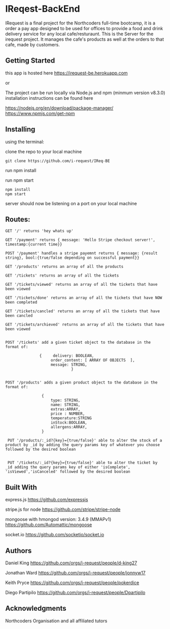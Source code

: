 # IReqest-BackEnd

IRequest is a final project for the Northcoders full-time bootcamp, it is a order a pay app designed to be used for offices to provide a food and drink delivery service for any local cafe/resturaunt. This is the Server for the irequest project. It manages the cafe's products as well at the orders to that cafe, made by customers.

## Getting Started

this app is hosted here https://irequest-be.herokuapp.com

or

The project can be run locally via Node.js and npm (minmum version v8.3.0) installation instructions can be found here

https://nodejs.org/en/download/package-manager/
https://www.npmjs.com/get-npm

## Installing

using the terminal:

clone the repo to your local machine
```
git clone https://github.com/i-request/IReq-BE
```

run npm install

run npm start

```
npm install
npm start
```
server should now be listening on a port on your local machine

## Routes:

```
GET '/' returns 'hey whats up' 

GET '/payment' returns { message: 'Hello Stripe checkout server!', timestamp:{current time}}

POST '/payment' handles a stripe payemnt returns { message: {result string}, bool:{true/false depending on successful payment}}

GET '/products' returns an array of all the products 

GET '/tickets' returns an array of all the tickets 

GET '/tickets/viewed' returns an array of all the tickets that have been viewed

GET '/tickets/done' returns an array of all the tickets that have NOW been completed

GET '/tickets/cancled' returns an array of all the tickets that have been cancled

GET '/tickets/archieved' returns an array of all the tickets that have been viewed


POST '/tickets' add a given ticket object to the database in the format of:
               
               {     delivery: BOOLEAN,
                    order_content: [ ARRAY OF OBJECTS  ],
                    message: STRING,
                             }


POST '/products' adds a given product object to the database in the format of:
                
                {
                    type: STRING,   
                    name: STRING,
                    extras:ARRAY,
                    price : NUMBER,
                    temperature:STRING
                    inStock:BOOLEAN,
                    allergens:ARRAY, 
                }

 PUT '/products/:_id?{key}={true/false}' able to alter the stock of a product by _id by adding the query params key of whatever you choose followed by the desired boolean

 
 PUT '/tickets/:_id?{key}={true/false}' able to alter the ticket by _id adding the query params key of either 'isComplete', 'isViewed','isCanceled' followed by the desired boolean               
```

## Built With

express.js https://github.com/expressjs

stripe.js for node https://github.com/stripe/stripe-node

mongoose with hmongod version: 3.4.9 (MMAPv1) https://github.com/Automattic/mongoose

socket.io https://github.com/socketio/socket.io

## Authors

Daniel King https://github.com/orgs/i-request/people/d-king27

Jonathan Ward https://github.com/orgs/i-request/people/jonnyw17

Keith Pryce https://github.com/orgs/i-request/people/pokerdice

Diego Partipilo https://github.com/orgs/i-request/people/Dpartipilo


## Acknowledgments

Northcoders Organisation and all affiliated tutors
